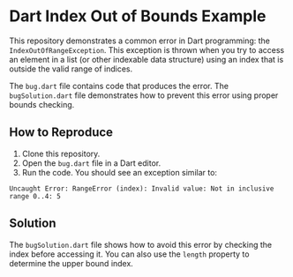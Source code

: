 # Dart Index Out of Bounds Example

This repository demonstrates a common error in Dart programming: the `IndexOutOfRangeException`. This exception is thrown when you try to access an element in a list (or other indexable data structure) using an index that is outside the valid range of indices.

The `bug.dart` file contains code that produces the error. The `bugSolution.dart` file demonstrates how to prevent this error using proper bounds checking.

## How to Reproduce

1. Clone this repository.
2. Open the `bug.dart` file in a Dart editor.
3. Run the code. You should see an exception similar to:
```
Uncaught Error: RangeError (index): Invalid value: Not in inclusive range 0..4: 5
```

## Solution

The `bugSolution.dart` file shows how to avoid this error by checking the index before accessing it. You can also use the `length` property to determine the upper bound index.